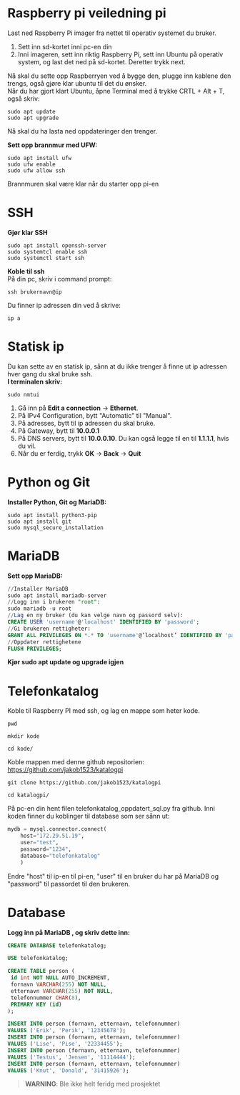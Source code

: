 # Raspberry pi veiledning pi

Last ned Raspberry Pi imager fra nettet til operativ systemet du bruker.

1. Sett inn sd-kortet inni pc-en din
2. Inni imageren, sett inn riktig Raspberry Pi, sett inn Ubuntu på operativ system, og last det ned på sd-kortet. Deretter trykk next.

Nå skal du sette opp Raspberryen ved å bygge den, plugge inn kablene den trengs, også gjøre klar ubuntu til det du ønsker.  
Når du har gjort klart Ubuntu, åpne Terminal med å trykke CRTL + Alt + T, også skriv:

``` console
sudo apt update
sudo apt upgrade
```
Nå skal du ha lasta ned oppdateringer den trenger.

**Sett opp brannmur med UFW:**

``` console
sudo apt install ufw
sudo ufw enable
sudo ufw allow ssh
```
Brannmuren skal være klar når du starter opp pi-en


# SSH
**Gjør klar SSH**
``` console
sudo apt install openssh-server
sudo systemtcl enable ssh
sudo systemctl start ssh
```
**Koble til ssh**  
På din pc, skriv i command prompt:
``` console
ssh brukernavn@ip 
```
Du finner ip adressen din ved å skrive: 
``` console
ip a
```
# Statisk ip
Du kan sette av en statisk ip, sånn at du ikke trenger å finne ut ip adressen hver gang du skal bruke ssh.  
**I terminalen skriv:**
``` console
sudo nmtui
```
1. Gå inn på **Edit a connection** -> **Ethernet**.
2. På IPv4 Configuration, bytt "Automatic" til "Manual".
3. På adresses, bytt til ip adressen du skal bruke.
4. På Gateway, bytt til **10.0.0.1**
5. På DNS servers, bytt til **10.0.0.10**. Du kan også legge til en til **1.1.1.1**, hvis du vil.
6. Når du er ferdig, trykk **OK** -> **Back** -> **Quit**
# Python og Git

**Installer Python, Git og MariaDB:**

``` console
sudo apt install python3-pip
sudo apt install git
sudo mysql_secure_installation
```

# MariaDB
**Sett opp MariaDB:**
``` sql
//Installer MariaDB
sudo apt install mariadb-server
//Logg inn i brukeren "root":
sudo mariadb -u root
//Lag en ny bruker (du kan velge navn og passord selv):
CREATE USER 'username'@'localhost' IDENTIFIED BY 'password';
//Gi brukeren rettigheter:
GRANT ALL PRIVILEGES ON *.* TO 'username'@’localhost’ IDENTIFIED BY 'password';
//Oppdater rettighetene
FLUSH PRIVILEGES;
```
**Kjør sudo apt update og upgrade igjen**

# Telefonkatalog
Koble til Raspberry PI med ssh, og lag en mappe som heter kode.
```console
pwd
```
```console
mkdir kode
```
```console
cd kode/
```

Koble mappen med denne github repositorien: https://github.com/jakob1523/katalogpi
```console
git clone https://github.com/jakob1523/katalogpi
```
```console
cd katalogpi/
```
På pc-en din hent filen telefonkatalog_oppdatert_sql.py fra github.
Inni koden finner du koblinger til database som ser sånn ut:
```python
mydb = mysql.connector.connect(
    host="172.29.51.19",
    user="test",
    password="1234",
    database="telefonkatalog"
    )
```
Endre "host" til ip-en til pi-en, "user" til en bruker du har på MariaDB og "password" til passordet til den brukeren.

# Database

  
**Logg inn på MariaDB , og skriv dette inn:**
```sql
CREATE DATABASE telefonkatalog;
```
```sql
USE telefonkatalog;
```
```sql
CREATE TABLE person (
 id int NOT NULL AUTO_INCREMENT,
 fornavn VARCHAR(255) NOT NULL,
 etternavn VARCHAR(255) NOT NULL,
 telefonnummer CHAR(8),
 PRIMARY KEY (id)
);
```
```sql
INSERT INTO person (fornavn, etternavn, telefonnummer)
VALUES ('Erik', 'Perik', '12345678');
INSERT INTO person (fornavn, etternavn, telefonnummer)
VALUES ('Lise', 'Pise', '22334455');
INSERT INTO person (fornavn, etternavn, telefonnummer)
VALUES ('Testus', 'Jensen', '11114444');
INSERT INTO person (fornavn, etternavn, telefonnummer)
VALUES ('Knut', 'Donald', '31415926');
```

> **WARNING**: Ble ikke helt feridg med prosjektet
